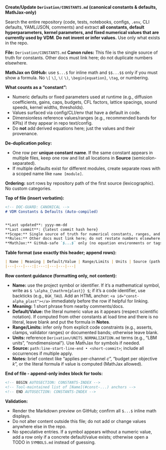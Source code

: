**Create/Update `Derivation/CONSTANTS.md` (canonical constants & defaults, MathJax-only)**

Search the entire repository (code, tests, notebooks, configs, `.env`, CLI defaults, YAML/JSON, comments) and extract **all constants, default hyperparameters, kernel parameters, and fixed numerical values that are currently used by VDM**. **Do not invent or infer values.** Use only what exists in the repo.

**File:** `Derivation/CONSTANTS.md`
**Canon rules:** This file is the single source of truth for constants. Other docs must link here; do not duplicate numbers elsewhere.

**MathJax on GitHub:** use `$...$` for inline math and `$$...$$` only if you must show a formula. No `\[` `\]`, `\(` `\)`, `\begin{equation}`, `\tag`, or numbering.

**What counts as a “constant”:**

* Numeric defaults or fixed parameters used at runtime (e.g., diffusion coefficients, gains, caps, budgets, CFL factors, lattice spacings, sound speeds, kernel widths, thresholds).
* Values surfaced via config/CLI/env that have a default in code.
* Dimensionless reference values/ranges (e.g., recommended bands for KPIs) if they appear in repo text/config.
* Do **not** add derived equations here; just the values and their provenance.

**De-duplication policy:**

* One row per **unique constant name**. If the same constant appears in multiple files, keep one row and list all locations in **Source** (semicolon-separated).
* If multiple defaults exist for different modules, create separate rows with a scoped name like `name [module]`.

**Ordering:** sort rows by repository path of the first source (lexicographic). No custom categories.

**Top of file (insert verbatim):**

```markdown
<!-- DOC-GUARD: CANONICAL -->
# VDM Constants & Defaults (Auto-compiled)


**Last updated**: yyyy-mm-dd 
**Last commit**: {latest commit hash here}
**Scope:** Single source of truth for numerical constants, ranges, and defaults currently present in this repository.  
**Rules:** Other docs must link here; do not restate numbers elsewhere.  
**MathJax:** GitHub-safe `$...$` only (no equation environments or tags).  
```

**Table format (use exactly this header; append rows):**

```markdown
| Name | Meaning | Default/Value | Range/Limits | Units | Source (path:lines • commit) | Notes |
|---|---|---:|:---:|---|---|---|
```

**Row content guidance (formatting only, not content):**

* **Name:** use the project symbol or identifier. If it’s a mathematical symbol, write as `$ \alpha_{\mathrm{plast}} $`; if it’s a code identifier, use backticks (e.g., `BGK_TAU`). Add an HTML anchor: `<a id="const-alpha_plast"></a>` immediately before the row if helpful for linking.
* **Meaning:** 1 short phrase from nearby comments/docs.
* **Default/Value:** the literal numeric value as it appears (respect scientific notation). If computed from other constants at load time and there is no literal, leave blank and put the formula in **Notes**.
* **Range/Limits:** infer only from explicit code constraints (e.g., asserts, clamps, validator ranges) or documented bands; otherwise leave blank.
* **Units:** reference `Derivation/UNITS_NORMALIZATION.md` terms (e.g., “LBM units”, “nondimensional”). Use MathJax for symbols if needed.
* **Source:** `path:line-start-line-end • <short-commit>`; include all occurrences if multiple apply.
* **Notes:** brief context like “applies per-channel $c$”, “budget per objective $k$”, or the literal formula if value is computed (MathJax allowed).

**End of file - append-only index block for tools:**

```markdown
<!-- BEGIN AUTOSECTION: CONSTANTS-INDEX -->
<!-- Tool-maintained list of [Name](#const-...) anchors -->
<!-- END AUTOSECTION: CONSTANTS-INDEX -->
```

**Validation:**

* Render the Markdown preview on GitHub; confirm all `$...$` inline math displays.
* Do not alter content outside this file; do not add or change values anywhere else in the repo.
* No speculative entries. If a symbol appears without a numeric value, add a row only if a concrete default/value exists; otherwise open a TODO in `SYMBOLS.md` instead of guessing.
